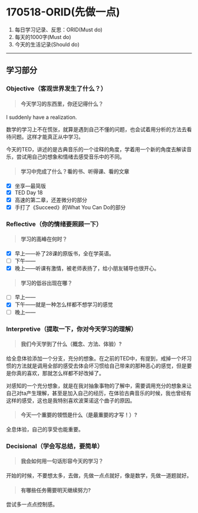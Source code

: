 # 170518-ORID(先做一点)

1. 每日学习记录、反思：ORID(Must do)
2. 每天的1000字(Must do)
3. 今天的生活记录(Should do)

------

## 学习部分

### Objective（客观世界发生了什么？）

> #### 今天学习的东西里，你还记得什么？

I suddenly have a realization.

数学的学习上不在慌张，就算是遇到自己不懂的问题，也会试着用分析的方法去看待问题。这样才能真正从中学习。

今天的TED，讲述的是古典音乐的一个诠释的角度，学着用一个新的角度去解读音乐，尝试用自己的想象和情绪去感受音乐中的不同。

> #### 学习中完成了什么？看的书、听得课、看的文章

- [x] 坐享—最简版
- [x] TED Day 18
- [x] 高速的第二章，还差微分的部分
- [x] 手打了《Succeed》的What You Can Do的部分

### Reflective（你的情绪要照顾一下）

> #### 学习的高峰在何时？

- [x] 早上——补了28课的原版书，全在学英语。
- [ ] 下午——
- [x] 晚上——听课有激情，被老师表扬了，给小朋友辅导也很开心。

> #### 学习的低谷出现在哪？

- [ ] 早上——
- [x] 下午——就是一种怎么样都不想学习的感觉
- [ ] 晚上——

### Interpretive（提取一下，你对今天学习的理解）

> #### 我们今天学到了什么（概念、方法、体验）?

给全息体验添加一个分支，充分的想象。在之前的TED中，有提到，戒掉一个坏习惯的方法就是调用全部的感受去体会坏习惯给自己带来的那种恶心的感觉，但是要是你真的喜欢，那就怎么样都不好改掉了。

对感知的一个充分想象，就是在我对抽象事物的了解中，需要调用充分的想象来让自己对ta产生理解，甚至是加入自己的经历，在体验古典音乐的时候，我也曾经有这样的感受，这也是我特别喜欢波莱诺这个曲子的原因。

> #### 今天一个重要的领悟是什么（是最重要的才写！）?

全息体验，自己的享受也能重要。

### Decisional（学会写总结，要简单）

> #### 我会如何用一句话形容今天的学习？

开始的时候，不要想太多，去做，先做一点点就好，像是数学，先做一道题就好。

> #### 有哪些任务需要明天继续努力?

尝试多一点点控制感。